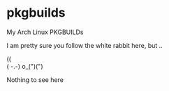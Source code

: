 # pkgbuilds
My Arch Linux PKGBUILDs


I am pretty sure you follow the white rabbit here, but ..

(\(\
( -.-)
o_(")(")

Nothing to see here
